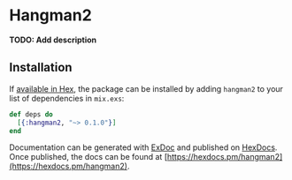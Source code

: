 # Hangman2

**TODO: Add description**

## Installation

If [available in Hex](https://hex.pm/docs/publish), the package can be installed
by adding `hangman2` to your list of dependencies in `mix.exs`:

```elixir
def deps do
  [{:hangman2, "~> 0.1.0"}]
end
```

Documentation can be generated with [ExDoc](https://github.com/elixir-lang/ex_doc)
and published on [HexDocs](https://hexdocs.pm). Once published, the docs can
be found at [https://hexdocs.pm/hangman2](https://hexdocs.pm/hangman2).

